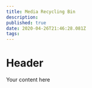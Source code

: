 ```yaml
---
title: Media Recycling Bin
description: 
published: true
date: 2020-04-26T21:46:28.081Z
tags: 
---
```


# Header
Your content here